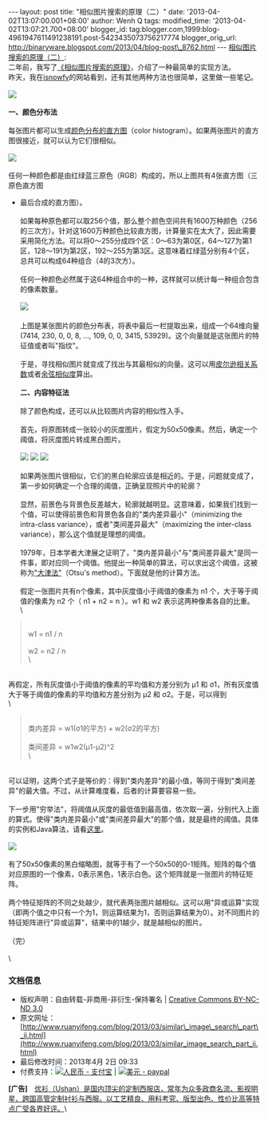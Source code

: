 --- layout: post title: "相似图片搜索的原理（二）" date:
'2013-04-02T13:07:00.001+08:00' author: Wenh Q tags: modified\_time:
'2013-04-02T13:07:21.700+08:00' blogger\_id:
tag:blogger.com,1999:blog-4961947611491238191.post-5423435073756217774
blogger\_orig\_url:
http://binaryware.blogspot.com/2013/04/blog-post\_8762.html ---
[相似图片搜索的原理（二）](http://www.ruanyifeng.com/blog/2013/03/similar_image_search_part_ii.html):
\
二年前，我写了[《相似图片搜索的原理》](http://www.ruanyifeng.com/blog/2011/07/principle_of_similar_image_search.html)，介绍了一种最简单的实现方法。\
昨天，我在[isnowfy](http://www.isnowfy.com/similar-image-search/)的网站看到，还有其他两种方法也很简单，这里做一些笔记。\
\
![](http://image.beekka.com/blog/201303/bg2013033102.jpg)\
\
**一、颜色分布法**\
\
每张图片都可以生成[颜色分布的直方图](http://en.wikipedia.org/wiki/Color_histogram)（color
histogram）。如果两张图片的直方图很接近，就可以认为它们很相似。\
\
![](http://image.beekka.com/blog/201303/bg2013033103.jpg)\
\
任何一种颜色都是由红绿蓝三原色（RGB）构成的，所以上图共有4张直方图（三原色直方图
+ 最后合成的直方图）。\
\
如果每种原色都可以取256个值，那么整个颜色空间共有1600万种颜色（256的三次方）。针对这1600万种颜色比较直方图，计算量实在太大了，因此需要采用简化方法。可以将0～255分成四个区：0～63为第0区，64～127为第1区，128～191为第2区，192～255为第3区。这意味着红绿蓝分别有4个区，总共可以构成64种组合（4的3次方）。\
\
任何一种颜色必然属于这64种组合中的一种，这样就可以统计每一种组合包含的像素数量。\
\
![](http://image.beekka.com/blog/201303/bg2013033105.png)\
\
上图是某张图片的颜色分布表，将表中最后一栏提取出来，组成一个64维向量(7414,
230, 0, 0, 8, ..., 109, 0, 0, 3415,
53929)。这个向量就是这张图片的特征值或者叫"指纹"。\
\
于是，寻找相似图片就变成了找出与其最相似的向量。这可以用[皮尔逊相关系数](http://en.wikipedia.org/wiki/Pearson_product-moment_correlation_coefficient)或者[余弦相似度](http://www.ruanyifeng.com/blog/2013/03/cosine_similarity.html)算出。\
\
**二、内容特征法**\
\
除了颜色构成，还可以从比较图片内容的相似性入手。\
\
首先，将原图转成一张较小的灰度图片，假定为50x50像素。然后，确定一个阈值，将灰度图片转成黑白图片。\
\
![](http://image.beekka.com/blog/201303/bg2013033106.jpg)
![](http://image.beekka.com/blog/201303/bg2013033108.jpg)
![](http://image.beekka.com/blog/201303/bg2013033107.png)\
\
如果两张图片很相似，它们的黑白轮廓应该是相近的。于是，问题就变成了，第一步如何确定一个合理的阈值，正确呈现照片中的轮廓？\
\
显然，前景色与背景色反差越大，轮廓就越明显。这意味着，如果我们找到一个值，可以使得前景色和背景色各自的"类内差异最小"（minimizing
the intra-class variance），或者"类间差异最大"（maximizing the
inter-class variance），那么这个值就是理想的阈值。\
\
1979年，日本学者大津展之证明了，"类内差异最小"与"类间差异最大"是同一件事，即对应同一个阈值。他提出一种简单的算法，可以求出这个阈值，这被称为["大津法"](http://en.wikipedia.org/wiki/Otsu%27s_method)（Otsu's
method）。下面就是他的计算方法。\
\
假定一张图片共有n个像素，其中灰度值小于阈值的像素为 n1
个，大于等于阈值的像素为 n2 个（ n1 + n2 = n ）。w1 和 w2
表示这两种像素各自的比重。\
\

> \
> w1 = n1 / n\
> \
> w2 = n2 / n\
> \

\
再假定，所有灰度值小于阈值的像素的平均值和方差分别为 μ1 和
σ1，所有灰度值大于等于阈值的像素的平均值和方差分别为 μ2 和
σ2。于是，可以得到\
\

> \
> 类内差异 = w1(σ1的平方) + w2(σ2的平方)\
> \
> 类间差异 = w1w2(μ1-μ2)\^2\
> \

\
可以证明，这两个式子是等价的：得到"类内差异"的最小值，等同于得到"类间差异"的最大值。不过，从计算难度看，后者的计算要容易一些。\
\
下一步用"穷举法"，将阈值从灰度的最低值到最高值，依次取一遍，分别代入上面的算式。使得"类内差异最小"或"类间差异最大"的那个值，就是最终的阈值。具体的实例和Java算法，请看[这里](http://www.labbookpages.co.uk/software/imgProc/otsuThreshold.html)。\
\
![](http://image.beekka.com/blog/201303/bg2013033109.png)\
\
有了50x50像素的黑白缩略图，就等于有了一个50x50的0-1矩阵。矩阵的每个值对应原图的一个像素，0表示黑色，1表示白色。这个矩阵就是一张图片的特征矩阵。\
\
两个特征矩阵的不同之处越少，就代表两张图片越相似。这可以用"异或运算"实现（即两个值之中只有一个为1，则运算结果为1，否则运算结果为0）。对不同图片的特征矩阵进行"异或运算"，结果中的1越少，就是越相似的图片。\
\
（完）\
\
\

### 文档信息

-   版权声明：自由转载-非商用-非衍生-保持署名 | [Creative Commons
    BY-NC-ND
    3.0](http://creativecommons.org/licenses/by-nc-nd/3.0/deed.zh)
-   原文网址：[http://www.ruanyifeng.com/blog/2013/03/similar\_image\_search\_part\_ii.html](http://www.ruanyifeng.com/blog/2013/03/similar_image_search_part_ii.html)
-   最后修改时间：2013年4月 2日 09:33
-   付费支持：[![人民币 -
    支付宝](http://www.ruanyifeng.com/blog/images/rmb_32.png "人民币")](https://me.alipay.com/ruanyf)
    | [![美元 -
    paypal](http://www.ruanyifeng.com/blog/images/dollar_32.png "美元")](https://www.paypal.com/cgi-bin/webscr?cmd=_xclick&business=yifeng.ruan@gmail.com&currency_code=USD&amount=0.99&return=http://www.ruanyifeng.com/thank.html&item_name=Ruan%20YiFeng%27s%20Blog&undefined_quantity=1&no_note=0)

**[广告]**　[优衫（Ushan）是国内顶尖的定制西服店，常年为众多政商名流、影视明星、跨国高管定制衬衫与西服。以工艺精良、用料考究、版型出色、性价比高等特点广受各界好评。](http://ushan.cn/?utm_source=ruanyifeng.com)\

